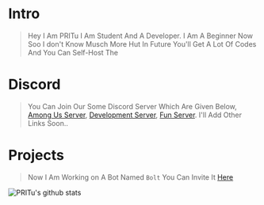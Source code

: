 # Intro
> Hey I Am PRITu I Am Student And A Developer. I Am A Beginner Now Soo I don't Know Musch More Hut In Future You'll Get A Lot Of Codes And You Can Self-Host The 

# Discord
> You Can Join Our Some Discord Server Which Are Given Below,
[Among Us Server](https://discord.gg/yHYXJ3MGyu),
[Development Server](https://discord.gg/cmHm2bpfMR),
[Fun Server](https://discord.gg/NDTF62A).
> I'll Add Other Links Soon..

# Projects 
> Now I Am Working on A Bot Named `Bolt` You Can Invite It [Here]()

![PRITu's github stats](https://github-readme-stats.vercel.app/api?username=PRITu&show_icons=true&theme=tokyonight)

